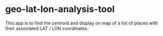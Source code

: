 # geo-lat-lon-analysis-tool
This app is to find the centroid and display on map of a list of places with their associated LAT / LON coordinates.

